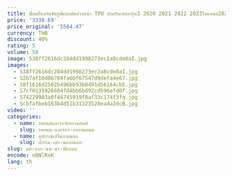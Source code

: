 ```yaml
---
title: ฟิล์มป้องกันซันรูฟแบบตัดล่วงหน้า TPU สำหรับเทสลารุ่น3 2020 2021 2022 2023ไฮแลนด์2024ฉนวนความร้อนสูงรถ PPF
price: '3338.69'
price_original: '5564.47'
currency: THB
discount: 40%
rating: 5
volume: 58
image: S38ff2616dc284dd1998273ec2a8cde0aI.jpg
images:
  - S38ff2616dc284dd1998273ec2a8cde0aI.jpg
  - S2b7af10d0b784fa6bf67547d9defa4e67.jpg
  - S8f1616d2502b496bb93b8491d56164cbE.jpg
  - S7cf0135926604fd4bb6bd92cd596afd0f.jpg
  - S74229983a0f44745919f8af33c174f3fq.jpg
  - Scbfafbeb163b4d51b31323520eada2dcB.jpg
video: ''
categories:
  - name: รถยนต์และรถจักรยานยนต์
    slug: รถยนต-และรถจ-กรยานยนต
  - name: อุปกรณ์เสริมภายนอก
    slug: ปกรณ-เสร-มภายนอก
slug: มป-องก-นซ-นร-ฟแบบต
encode: oBNlRxK
lang: th
---
```

  
